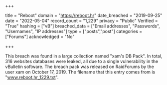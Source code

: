 +++

title = "Reboot"
domain = "https://reboot.hr"
date_breached = "2019-09-25"
date = "2022-05-04"
record_count = "1,229"
privacy = "Public"
Verified = "True"
hashing = ["vB"]
breached_data = ["Email addresses", "Passwords", "Usernames", "IP addresses"]
type = ["posts","post"]
categories = ["Forums"]
acknowledged = "No"


+++


This breach was found in a large collection named "xam's DB Pack". In total, 316 websites databases were leaked, all due to a single vulnerability in the vBulletin software. The breach pack was released on RaidForums by the user xam on October 17, 2019. The filename that this entry comes from is "www.reboot.hr_1229.txt".

